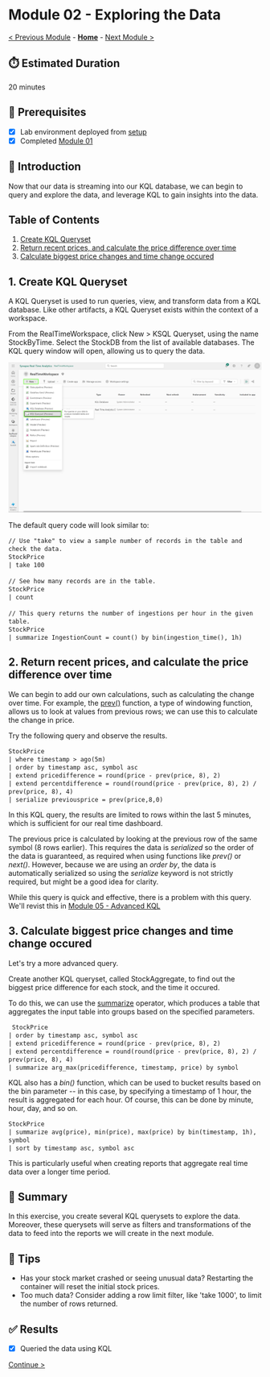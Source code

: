 # Module 02 - Exploring the Data

[< Previous Module](../modules/module01.md) - **[Home](../README.md)** - [Next Module >](./module03.md)

## :stopwatch: Estimated Duration

20 minutes

## :thinking: Prerequisites

- [x] Lab environment deployed from [setup](../modules/module00.md)
- [x] Completed [Module 01](../modules/module01.md)

## :loudspeaker: Introduction

Now that our data is streaming into our KQL database, we can begin to query and explore the data, and leverage KQL to gain insights into the data. 

## Table of Contents

1. [Create KQL Queryset](#1-create-kql-queryset)
2. [Return recent prices, and calculate the price difference over time](<#2-Return recent prices, and calculate the price difference over time>)
3. [Calculate biggest price changes and time change occured](<#3-Calculate biggest price changes and time change occured>)

## 1. Create KQL Queryset

A KQL Queryset is used to run queries, view, and transform data from a KQL database. Like other artifacts, a KQL Queryset exists within the context of a workspace.

From the RealTimeWorkspace, click New > KSQL Queryset, using the name StockByTime. Select the StockDB from the list of available databases. The KQL query window will open, allowing us to query the data.

![KQL Queryset](../images/module02/kqlqueryset.png)

The default query code will look similar to:

```text
// Use "take" to view a sample number of records in the table and check the data.
StockPrice
| take 100

// See how many records are in the table.
StockPrice
| count

// This query returns the number of ingestions per hour in the given table.
StockPrice
| summarize IngestionCount = count() by bin(ingestion_time(), 1h)
```

## 2. Return recent prices, and calculate the price difference over time

We can begin to add our own calculations, such as calculating the change over time. For example, the [prev()](https://learn.microsoft.com/en-us/azure/data-explorer/kusto/query/prevfunction) function, a type of windowing function, allows us to look at values from previous rows; we can use this to calculate the change in price.

Try the following query and observe the results.

```text
StockPrice
| where timestamp > ago(5m)
| order by timestamp asc, symbol asc
| extend pricedifference = round(price - prev(price, 8), 2)
| extend percentdifference = round(round(price - prev(price, 8), 2) / prev(price, 8), 4)
| serialize previousprice = prev(price,8,0)
```

In this KQL query, the results are limited to rows within the last 5 minutes, which is sufficient for our real time dashboard.

The previous price is calculated by looking at the previous row of the same symbol (8 rows earlier). This requires the data is *serialized* so the order of the data is guaranteed, as required when using functions like *prev()* or *next()*. However, because we are using an *order by*, the data is automatically serialized so using the *serialize* keyword is not strictly required, but might be a good idea for clarity.

While this query is quick and effective, there is a problem with this query. We'll revist this in [Module 05 - Advanced KQL](../modules/module05.md)

## 3. Calculate biggest price changes and time change occured

Let's try a more advanced query. 

 Create another KQL queryset, called StockAggregate, to find out the biggest price difference for each stock, and the time it occured. 

 To do this, we can use the [summarize](https://learn.microsoft.com/en-us/azure/data-explorer/kusto/query/summarizeoperator) operator, which produces a table that aggregates the input table into groups based on the specified parameters. 

```text
 StockPrice
| order by timestamp asc, symbol asc
| extend pricedifference = round(price - prev(price, 8), 2)
| extend percentdifference = round(round(price - prev(price, 8), 2) / prev(price, 8), 4)
| summarize arg_max(pricedifference, timestamp, price) by symbol
```

KQL also has a *bin()* function, which can be used to bucket results based on the bin parameter -- in this case, by specifying a timestamp of 1 hour, the result is aggregated for each hour. Of course, this can be done by minute, hour, day, and so on. 

```text
StockPrice
| summarize avg(price), min(price), max(price) by bin(timestamp, 1h), symbol
| sort by timestamp asc, symbol asc
```

This is particularly useful when creating reports that aggregate real time data over a longer time period.

## :tada: Summary

In this exercise, you create several KQL querysets to explore the data. Moreover, these querysets will serve as filters and transformations of the data to feed into the reports we will create in the next module.

## :thinking: Tips

* Has your stock market crashed or seeing unusual data? Restarting the container will reset the initial stock prices.
* Too much data? Consider adding a row limit filter, like 'take 1000', to limit the number of rows returned.

## :white_check_mark: Results

- [x] Queried the data using KQL

[Continue >](./module03.md)
